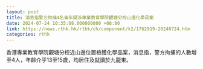 ```yaml
---
layout: post
title: 消息指警方拘捕4名青年疑涉專業教育學院觀塘分校山邊化學品案
date: 2024-07-24 10:35:08.000000000 +08:00
link: https://news.rthk.hk/rthk/ch/component/k2/1762919-20240724.htm
categories: rthk
---
```


香港專業教育學院觀塘分校近山邊位置檢獲化學品案，消息指，警方拘捕的人數增至4人，年齡介乎13至15歲，均居住及就讀於九龍東。
